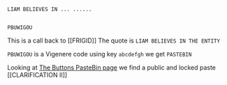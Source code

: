 ```
LIAM BELIEVES IN ... ......


PBUWIGOU
```

This is a call back to [[FRIGID]] 
The quote is `LIAM BELIEVES IN THE ENTITY`

`PBUWIGOU` is a Vigenere code using key `abcdefgh` we get `PASTEBIN` 

Looking at [The Buttons PasteBin page](https://pastebin.com/u/IPushedTheButton) we find a public and locked paste [[CLARIFICATION II]]
